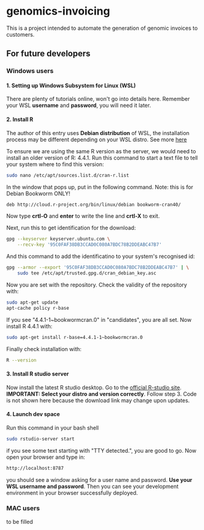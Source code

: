 # genomics-invoicing
This is a project intended to automate the generation of genomic invoices to customers.
## For future developers
### Windows users
#### 1. Setting up Windows Subsystem for Linux (WSL)
There are plenty of tutorials online, won't go into details here. Remember your WSL **username** and **password**, you will need it later.
#### 2. Install R
The author of this entry uses **Debian distribution** of WSL, the installation process may be different depending on your WSL distro. See more [here](https://cloud.r-project.org/index.html)

To ensure we are using the same R version as the server, we would need to install an older version of R: 4.4.1. Run this command to start a text file to tell your system where to find this version:
```bash
sudo nano /etc/apt/sources.list.d/cran-r.list
```
In the window that pops up, put in the following command. Note: this is for Debian Bookworm ONLY!
```bash
deb http://cloud.r-project.org/bin/linux/debian bookworm-cran40/
```
Now type **crtl-O** and **enter** to write the line and **crtl-X** to exit.

Next, run this to get identification for the download:
```bash
gpg --keyserver keyserver.ubuntu.com \
    --recv-key '95C0FAF38DB3CCAD0C080A7BDC78B2DDEABC47B7'
```
And this command to add the identificatino to your system's recognised id:
```bash
gpg --armor --export '95C0FAF38DB3CCAD0C080A7BDC78B2DDEABC47B7' | \
    sudo tee /etc/apt/trusted.gpg.d/cran_debian_key.asc
```
Now you are set with the repository. Check the validity of the repository with:
```bash
sudo apt-get update
apt-cache policy r-base
```
If you see "4.4.1-1~bookwormcran.0" in "candidates", you are all set.
Now install R 4.4.1 with:
```bash
sudo apt-get install r-base=4.4.1-1~bookwormcran.0
```
Finally check installation with:
```bash
R --version
```
#### 3. Install R studio server
Now install the latest R studio desktop. Go to the [official R-studio site](https://posit.co/download/rstudio-server/). **IMPORTANT: Select your distro and version correctly**. Follow step 3. Code is not shown here because the download link may change upon updates. 
#### 4. Launch dev space
Run this command in your bash shell
```bash
sudo rstudio-server start
```
if you see some text starting with "TTY detected.", you are good to go. 
Now open your browser and type in:
```bash
http://localhost:8787
```
you should see a window asking for a user name and password. **Use your WSL username and password**. Then you can see your development environment in your browser successfully deployed.
### MAC users
to be filled


